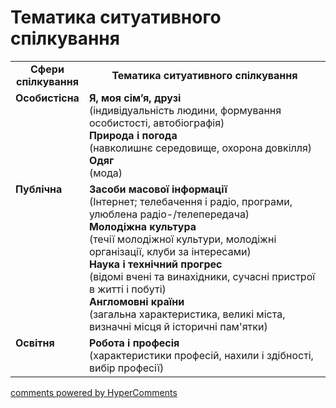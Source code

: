 <div id="hypercomments_widget" class="js-hypercomments-widget invisible"></div>

# Тематика ситуативного спілкування

<table>
  <tr>
    <td width="15%" align="center"><b>Сфери спілкування</b></td>
    <td width="85%" align="center"><b>Тематика ситуативного спілкування</b></td>
  </tr>
  <tr>
    <td width="15%" style="vertical-align:top !important;">
<b>Особистісна</b></td>
    <td width="85%" style="vertical-align:top !important;">
<b>Я, моя сім’я, друзі</b><br>
(індивідуальність людини, формування особистості, автобіографія) <br>
<b>Природа і погода</b><br>
(навколишнє середовище, охорона довкілля)<br>
<b>Одяг</b><br>
(мода)
</td>
  </tr>
<tr>
    <td width="15%" style="vertical-align:top !important;">
<b>Публічна</b></td>
    <td width="85%" style="vertical-align:top !important;">
<b>Засоби масової інформації</b><br>
(Інтернет; телебачення і радіо, програми, улюблена радіо-/телепередача)<br>
<b>Молодіжна культура</b><br>
(течії молодіжної культури, молодіжні організації, клуби за інтересами)<br>
<b>Наука і технічний прогрес</b><br>
(відомі вчені та винахідники, сучасні пристрої в житті і побуті)<br>
<b>Англомовні країни</b><br>
(загальна характеристика, великі міста, визначні місця й історичні пам'ятки)
</td>
</tr>
<tr>
    <td width="15%" style="vertical-align:top !important;">
<b>Освітня</b></td>
    <td width="85%" style="vertical-align:top !important;">
<b>Робота і професія</b><br>
(характеристики професій, нахили і здібності, вибір професії)</td>
</tr>
</table>

<div class="js-hypercomments-container">
    <a href="http://hypercomments.com" class="hc-link" title="comments widget">comments powered by HyperComments</a>
</div>